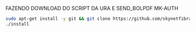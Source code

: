 FAZENDO DOWNLOAD DO SCRIPT DA URA E SEND_BOLPDF MK-AUTH

```bash
sudo apt-get install -y git && git clone https://github.com/skynetfibragithub/MK-Auth.git && sudo chmod -R 777 MK-Auth && cd MK-Auth && sudo ./install
./install
```

